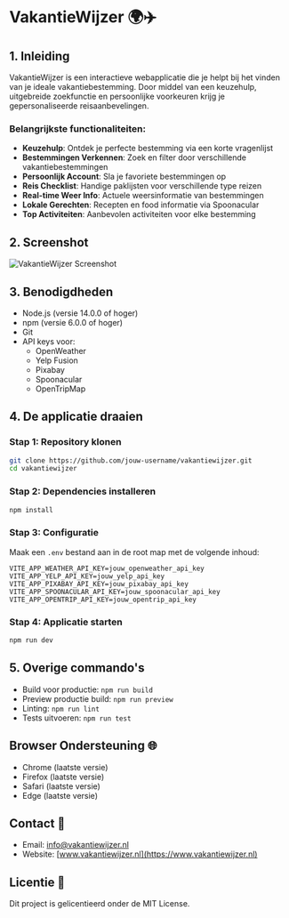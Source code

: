 # VakantieWijzer 🌍✈️

## 1. Inleiding
VakantieWijzer is een interactieve webapplicatie die je helpt bij het vinden van je ideale vakantiebestemming. Door middel van een keuzehulp, uitgebreide zoekfunctie en persoonlijke voorkeuren krijg je gepersonaliseerde reisaanbevelingen.

### Belangrijkste functionaliteiten:
- **Keuzehulp**: Ontdek je perfecte bestemming via een korte vragenlijst
- **Bestemmingen Verkennen**: Zoek en filter door verschillende vakantiebestemmingen
- **Persoonlijk Account**: Sla je favoriete bestemmingen op
- **Reis Checklist**: Handige paklijsten voor verschillende type reizen
- **Real-time Weer Info**: Actuele weersinformatie van bestemmingen
- **Lokale Gerechten**: Recepten en food informatie via Spoonacular
- **Top Activiteiten**: Aanbevolen activiteiten voor elke bestemming

## 2. Screenshot
![VakantieWijzer Screenshot](/public/screenshot.png)

## 3. Benodigdheden
- Node.js (versie 14.0.0 of hoger)
- npm (versie 6.0.0 of hoger)
- Git
- API keys voor:
  - OpenWeather
  - Yelp Fusion
  - Pixabay
  - Spoonacular
  - OpenTripMap

## 4. De applicatie draaien

### Stap 1: Repository klonen
```bash
git clone https://github.com/jouw-username/vakantiewijzer.git
cd vakantiewijzer
```

### Stap 2: Dependencies installeren
```bash
npm install
```

### Stap 3: Configuratie
Maak een `.env` bestand aan in de root map met de volgende inhoud:
```env
VITE_APP_WEATHER_API_KEY=jouw_openweather_api_key
VITE_APP_YELP_API_KEY=jouw_yelp_api_key
VITE_APP_PIXABAY_API_KEY=jouw_pixabay_api_key
VITE_APP_SPOONACULAR_API_KEY=jouw_spoonacular_api_key
VITE_APP_OPENTRIP_API_KEY=jouw_opentrip_api_key
```

### Stap 4: Applicatie starten
```bash
npm run dev
```

## 5. Overige commando's
- Build voor productie: `npm run build`
- Preview productie build: `npm run preview`
- Linting: `npm run lint`
- Tests uitvoeren: `npm run test`

## Browser Ondersteuning 🌐
- Chrome (laatste versie)
- Firefox (laatste versie)
- Safari (laatste versie)
- Edge (laatste versie)

## Contact 📧
- Email: info@vakantiewijzer.nl
- Website: [www.vakantiewijzer.nl](https://www.vakantiewijzer.nl)

## Licentie 📄
Dit project is gelicentieerd onder de MIT License.